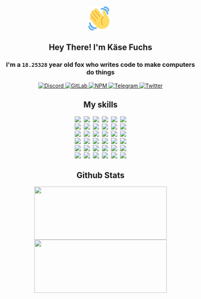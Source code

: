 <div><p align=center><img src=./resources/images/wave.gif width=64px height=64px></p><h2 align=center>Hey There! I'm Käse Fuchs</h2><h3 align=center>I'm a <code>18.25328</code> year old fox who writes code to make computers do things</h3><p align=center><a href=https://discord.com/users/507526681125322772><img alt=Discord src="https://img.shields.io/badge/Discord-5865F2?logo=discord&logoColor=white&style=flat-square#a4c5f53c9f8031d851bcebe1d28754c7"> </a><a href=https://gitlab.com/kasefuchs><img alt=GitLab src="https://img.shields.io/badge/GitLab-330F63?logo=gitlab&logoColor=white&style=flat-square#a4c5f53c9f8031d851bcebe1d28754c7"> </a><a href=https://npmjs.com/~kasefuchs><img alt=NPM src="https://img.shields.io/badge/NPM-CB3837?logo=npm&logoColor=white&style=flat-square#a4c5f53c9f8031d851bcebe1d28754c7"> </a><a href=https://t.me/kasefuchs><img alt=Telegram src="https://img.shields.io/badge/Telegram-2CA5E0?logo=telegram&logoColor=white&style=flat-square#a4c5f53c9f8031d851bcebe1d28754c7"> </a><a href=https://twitter.com/kasefuchs><img alt=Twitter src="https://img.shields.io/badge/Twitter-1DA1F2?logo=twitter&logoColor=white&style=flat-square#a4c5f53c9f8031d851bcebe1d28754c7"></a></p><h2 align=center>My skills</h2><p align=center><a href=https://aws.amazon.com/ ><picture><source srcset="https://skillicons.dev/icons?i=aws&theme=dark#a4c5f53c9f8031d851bcebe1d28754c7" media="(prefers-color-scheme: dark)"><source srcset="https://skillicons.dev/icons?i=aws&theme=light#a4c5f53c9f8031d851bcebe1d28754c7" media="(prefers-color-scheme: light), (prefers-color-scheme: no-preference)"><img src="https://skillicons.dev/icons?i=aws&theme=light#a4c5f53c9f8031d851bcebe1d28754c7"></picture></a>&nbsp;&nbsp;<a href=https://en.wikipedia.org/wiki/Bash_(Unix_shell)><picture><source srcset="https://skillicons.dev/icons?i=bash&theme=dark#a4c5f53c9f8031d851bcebe1d28754c7" media="(prefers-color-scheme: dark)"><source srcset="https://skillicons.dev/icons?i=bash&theme=light#a4c5f53c9f8031d851bcebe1d28754c7" media="(prefers-color-scheme: light), (prefers-color-scheme: no-preference)"><img src="https://skillicons.dev/icons?i=bash&theme=light#a4c5f53c9f8031d851bcebe1d28754c7"></picture></a>&nbsp;&nbsp;<a href=https://discord.com/developers/docs><picture><source srcset="https://skillicons.dev/icons?i=bots&theme=dark#a4c5f53c9f8031d851bcebe1d28754c7" media="(prefers-color-scheme: dark)"><source srcset="https://skillicons.dev/icons?i=bots&theme=light#a4c5f53c9f8031d851bcebe1d28754c7" media="(prefers-color-scheme: light), (prefers-color-scheme: no-preference)"><img src="https://skillicons.dev/icons?i=bots&theme=light#a4c5f53c9f8031d851bcebe1d28754c7"></picture></a>&nbsp;&nbsp;<a href=https://www.cloudflare.com/ ><picture><source srcset="https://skillicons.dev/icons?i=cloudflare&theme=dark#a4c5f53c9f8031d851bcebe1d28754c7" media="(prefers-color-scheme: dark)"><source srcset="https://skillicons.dev/icons?i=cloudflare&theme=light#a4c5f53c9f8031d851bcebe1d28754c7" media="(prefers-color-scheme: light), (prefers-color-scheme: no-preference)"><img src="https://skillicons.dev/icons?i=cloudflare&theme=light#a4c5f53c9f8031d851bcebe1d28754c7"></picture></a>&nbsp;&nbsp;<a href=https://en.wikipedia.org/wiki/CSS><picture><source srcset="https://skillicons.dev/icons?i=css&theme=dark#a4c5f53c9f8031d851bcebe1d28754c7" media="(prefers-color-scheme: dark)"><source srcset="https://skillicons.dev/icons?i=css&theme=light#a4c5f53c9f8031d851bcebe1d28754c7" media="(prefers-color-scheme: light), (prefers-color-scheme: no-preference)"><img src="https://skillicons.dev/icons?i=css&theme=light#a4c5f53c9f8031d851bcebe1d28754c7"></picture></a>&nbsp;&nbsp;<a href=https://www.docker.com/ ><picture><source srcset="https://skillicons.dev/icons?i=docker&theme=dark#a4c5f53c9f8031d851bcebe1d28754c7" media="(prefers-color-scheme: dark)"><source srcset="https://skillicons.dev/icons?i=docker&theme=light#a4c5f53c9f8031d851bcebe1d28754c7" media="(prefers-color-scheme: light), (prefers-color-scheme: no-preference)"><img src="https://skillicons.dev/icons?i=docker&theme=light#a4c5f53c9f8031d851bcebe1d28754c7"></picture></a><br><a href=https://www.electronjs.org/ ><picture><source srcset="https://skillicons.dev/icons?i=electron&theme=dark#a4c5f53c9f8031d851bcebe1d28754c7" media="(prefers-color-scheme: dark)"><source srcset="https://skillicons.dev/icons?i=electron&theme=light#a4c5f53c9f8031d851bcebe1d28754c7" media="(prefers-color-scheme: light), (prefers-color-scheme: no-preference)"><img src="https://skillicons.dev/icons?i=electron&theme=light#a4c5f53c9f8031d851bcebe1d28754c7"></picture></a>&nbsp;&nbsp;<a href=https://expressjs.com/ ><picture><source srcset="https://skillicons.dev/icons?i=express&theme=dark#a4c5f53c9f8031d851bcebe1d28754c7" media="(prefers-color-scheme: dark)"><source srcset="https://skillicons.dev/icons?i=express&theme=light#a4c5f53c9f8031d851bcebe1d28754c7" media="(prefers-color-scheme: light), (prefers-color-scheme: no-preference)"><img src="https://skillicons.dev/icons?i=express&theme=light#a4c5f53c9f8031d851bcebe1d28754c7"></picture></a>&nbsp;&nbsp;<a href=https://www.figma.com/ ><picture><source srcset="https://skillicons.dev/icons?i=figma&theme=dark#a4c5f53c9f8031d851bcebe1d28754c7" media="(prefers-color-scheme: dark)"><source srcset="https://skillicons.dev/icons?i=figma&theme=light#a4c5f53c9f8031d851bcebe1d28754c7" media="(prefers-color-scheme: light), (prefers-color-scheme: no-preference)"><img src="https://skillicons.dev/icons?i=figma&theme=light#a4c5f53c9f8031d851bcebe1d28754c7"></picture></a>&nbsp;&nbsp;<a href=https://firebase.google.com/ ><picture><source srcset="https://skillicons.dev/icons?i=firebase&theme=dark#a4c5f53c9f8031d851bcebe1d28754c7" media="(prefers-color-scheme: dark)"><source srcset="https://skillicons.dev/icons?i=firebase&theme=light#a4c5f53c9f8031d851bcebe1d28754c7" media="(prefers-color-scheme: light), (prefers-color-scheme: no-preference)"><img src="https://skillicons.dev/icons?i=firebase&theme=light#a4c5f53c9f8031d851bcebe1d28754c7"></picture></a>&nbsp;&nbsp;<a href=https://flask.palletsprojects.com/ ><picture><source srcset="https://skillicons.dev/icons?i=flask&theme=dark#a4c5f53c9f8031d851bcebe1d28754c7" media="(prefers-color-scheme: dark)"><source srcset="https://skillicons.dev/icons?i=flask&theme=light#a4c5f53c9f8031d851bcebe1d28754c7" media="(prefers-color-scheme: light), (prefers-color-scheme: no-preference)"><img src="https://skillicons.dev/icons?i=flask&theme=light#a4c5f53c9f8031d851bcebe1d28754c7"></picture></a>&nbsp;&nbsp;<a href=https://cloud.google.com/ ><picture><source srcset="https://skillicons.dev/icons?i=gcp&theme=dark#a4c5f53c9f8031d851bcebe1d28754c7" media="(prefers-color-scheme: dark)"><source srcset="https://skillicons.dev/icons?i=gcp&theme=light#a4c5f53c9f8031d851bcebe1d28754c7" media="(prefers-color-scheme: light), (prefers-color-scheme: no-preference)"><img src="https://skillicons.dev/icons?i=gcp&theme=light#a4c5f53c9f8031d851bcebe1d28754c7"></picture></a><br><a href=https://git-scm.com/ ><picture><source srcset="https://skillicons.dev/icons?i=git&theme=dark#a4c5f53c9f8031d851bcebe1d28754c7" media="(prefers-color-scheme: dark)"><source srcset="https://skillicons.dev/icons?i=git&theme=light#a4c5f53c9f8031d851bcebe1d28754c7" media="(prefers-color-scheme: light), (prefers-color-scheme: no-preference)"><img src="https://skillicons.dev/icons?i=git&theme=light#a4c5f53c9f8031d851bcebe1d28754c7"></picture></a>&nbsp;&nbsp;<a href=https://github.com/ ><picture><source srcset="https://skillicons.dev/icons?i=github&theme=dark#a4c5f53c9f8031d851bcebe1d28754c7" media="(prefers-color-scheme: dark)"><source srcset="https://skillicons.dev/icons?i=github&theme=light#a4c5f53c9f8031d851bcebe1d28754c7" media="(prefers-color-scheme: light), (prefers-color-scheme: no-preference)"><img src="https://skillicons.dev/icons?i=github&theme=light#a4c5f53c9f8031d851bcebe1d28754c7"></picture></a>&nbsp;&nbsp;<a href=https://gitlab.com/ ><picture><source srcset="https://skillicons.dev/icons?i=gitlab&theme=dark#a4c5f53c9f8031d851bcebe1d28754c7" media="(prefers-color-scheme: dark)"><source srcset="https://skillicons.dev/icons?i=gitlab&theme=light#a4c5f53c9f8031d851bcebe1d28754c7" media="(prefers-color-scheme: light), (prefers-color-scheme: no-preference)"><img src="https://skillicons.dev/icons?i=gitlab&theme=light#a4c5f53c9f8031d851bcebe1d28754c7"></picture></a>&nbsp;&nbsp;<a href=https://www.heroku.com/ ><picture><source srcset="https://skillicons.dev/icons?i=heroku&theme=dark#a4c5f53c9f8031d851bcebe1d28754c7" media="(prefers-color-scheme: dark)"><source srcset="https://skillicons.dev/icons?i=heroku&theme=light#a4c5f53c9f8031d851bcebe1d28754c7" media="(prefers-color-scheme: light), (prefers-color-scheme: no-preference)"><img src="https://skillicons.dev/icons?i=heroku&theme=light#a4c5f53c9f8031d851bcebe1d28754c7"></picture></a>&nbsp;&nbsp;<a href=https://en.wikipedia.org/wiki/HTML><picture><source srcset="https://skillicons.dev/icons?i=html&theme=dark#a4c5f53c9f8031d851bcebe1d28754c7" media="(prefers-color-scheme: dark)"><source srcset="https://skillicons.dev/icons?i=html&theme=light#a4c5f53c9f8031d851bcebe1d28754c7" media="(prefers-color-scheme: light), (prefers-color-scheme: no-preference)"><img src="https://skillicons.dev/icons?i=html&theme=light#a4c5f53c9f8031d851bcebe1d28754c7"></picture></a>&nbsp;&nbsp;<a href=https://en.wikipedia.org/wiki/JavaScript><picture><source srcset="https://skillicons.dev/icons?i=js&theme=dark#a4c5f53c9f8031d851bcebe1d28754c7" media="(prefers-color-scheme: dark)"><source srcset="https://skillicons.dev/icons?i=js&theme=light#a4c5f53c9f8031d851bcebe1d28754c7" media="(prefers-color-scheme: light), (prefers-color-scheme: no-preference)"><img src="https://skillicons.dev/icons?i=js&theme=light#a4c5f53c9f8031d851bcebe1d28754c7"></picture></a><br><a href=https://en.wikipedia.org/wiki/Linux><picture><source srcset="https://skillicons.dev/icons?i=linux&theme=dark#a4c5f53c9f8031d851bcebe1d28754c7" media="(prefers-color-scheme: dark)"><source srcset="https://skillicons.dev/icons?i=linux&theme=light#a4c5f53c9f8031d851bcebe1d28754c7" media="(prefers-color-scheme: light), (prefers-color-scheme: no-preference)"><img src="https://skillicons.dev/icons?i=linux&theme=light#a4c5f53c9f8031d851bcebe1d28754c7"></picture></a>&nbsp;&nbsp;<a href=https://mui.com/ ><picture><source srcset="https://skillicons.dev/icons?i=materialui&theme=dark#a4c5f53c9f8031d851bcebe1d28754c7" media="(prefers-color-scheme: dark)"><source srcset="https://skillicons.dev/icons?i=materialui&theme=light#a4c5f53c9f8031d851bcebe1d28754c7" media="(prefers-color-scheme: light), (prefers-color-scheme: no-preference)"><img src="https://skillicons.dev/icons?i=materialui&theme=light#a4c5f53c9f8031d851bcebe1d28754c7"></picture></a>&nbsp;&nbsp;<a href=https://en.wikipedia.org/wiki/Markdown><picture><source srcset="https://skillicons.dev/icons?i=md&theme=dark#a4c5f53c9f8031d851bcebe1d28754c7" media="(prefers-color-scheme: dark)"><source srcset="https://skillicons.dev/icons?i=md&theme=light#a4c5f53c9f8031d851bcebe1d28754c7" media="(prefers-color-scheme: light), (prefers-color-scheme: no-preference)"><img src="https://skillicons.dev/icons?i=md&theme=light#a4c5f53c9f8031d851bcebe1d28754c7"></picture></a>&nbsp;&nbsp;<a href=https://www.mongodb.com/ ><picture><source srcset="https://skillicons.dev/icons?i=mongodb&theme=dark#a4c5f53c9f8031d851bcebe1d28754c7" media="(prefers-color-scheme: dark)"><source srcset="https://skillicons.dev/icons?i=mongodb&theme=light#a4c5f53c9f8031d851bcebe1d28754c7" media="(prefers-color-scheme: light), (prefers-color-scheme: no-preference)"><img src="https://skillicons.dev/icons?i=mongodb&theme=light#a4c5f53c9f8031d851bcebe1d28754c7"></picture></a>&nbsp;&nbsp;<a href=https://www.mysql.com/ ><picture><source srcset="https://skillicons.dev/icons?i=mysql&theme=dark#a4c5f53c9f8031d851bcebe1d28754c7" media="(prefers-color-scheme: dark)"><source srcset="https://skillicons.dev/icons?i=mysql&theme=light#a4c5f53c9f8031d851bcebe1d28754c7" media="(prefers-color-scheme: light), (prefers-color-scheme: no-preference)"><img src="https://skillicons.dev/icons?i=mysql&theme=light#a4c5f53c9f8031d851bcebe1d28754c7"></picture></a>&nbsp;&nbsp;<a href=https://nextjs.org/ ><picture><source srcset="https://skillicons.dev/icons?i=nextjs&theme=dark#a4c5f53c9f8031d851bcebe1d28754c7" media="(prefers-color-scheme: dark)"><source srcset="https://skillicons.dev/icons?i=nextjs&theme=light#a4c5f53c9f8031d851bcebe1d28754c7" media="(prefers-color-scheme: light), (prefers-color-scheme: no-preference)"><img src="https://skillicons.dev/icons?i=nextjs&theme=light#a4c5f53c9f8031d851bcebe1d28754c7"></picture></a><br><a href=https://nodejs.org/en/ ><picture><source srcset="https://skillicons.dev/icons?i=nodejs&theme=dark#a4c5f53c9f8031d851bcebe1d28754c7" media="(prefers-color-scheme: dark)"><source srcset="https://skillicons.dev/icons?i=nodejs&theme=light#a4c5f53c9f8031d851bcebe1d28754c7" media="(prefers-color-scheme: light), (prefers-color-scheme: no-preference)"><img src="https://skillicons.dev/icons?i=nodejs&theme=light#a4c5f53c9f8031d851bcebe1d28754c7"></picture></a>&nbsp;&nbsp;<a href=https://www.postgresql.org/ ><picture><source srcset="https://skillicons.dev/icons?i=postgres&theme=dark#a4c5f53c9f8031d851bcebe1d28754c7" media="(prefers-color-scheme: dark)"><source srcset="https://skillicons.dev/icons?i=postgres&theme=light#a4c5f53c9f8031d851bcebe1d28754c7" media="(prefers-color-scheme: light), (prefers-color-scheme: no-preference)"><img src="https://skillicons.dev/icons?i=postgres&theme=light#a4c5f53c9f8031d851bcebe1d28754c7"></picture></a>&nbsp;&nbsp;<a href=https://learn.microsoft.com/en-us/powershell/ ><picture><source srcset="https://skillicons.dev/icons?i=powershell&theme=dark#a4c5f53c9f8031d851bcebe1d28754c7" media="(prefers-color-scheme: dark)"><source srcset="https://skillicons.dev/icons?i=powershell&theme=light#a4c5f53c9f8031d851bcebe1d28754c7" media="(prefers-color-scheme: light), (prefers-color-scheme: no-preference)"><img src="https://skillicons.dev/icons?i=powershell&theme=light#a4c5f53c9f8031d851bcebe1d28754c7"></picture></a>&nbsp;&nbsp;<a href=https://www.python.org/ ><picture><source srcset="https://skillicons.dev/icons?i=py&theme=dark#a4c5f53c9f8031d851bcebe1d28754c7" media="(prefers-color-scheme: dark)"><source srcset="https://skillicons.dev/icons?i=py&theme=light#a4c5f53c9f8031d851bcebe1d28754c7" media="(prefers-color-scheme: light), (prefers-color-scheme: no-preference)"><img src="https://skillicons.dev/icons?i=py&theme=light#a4c5f53c9f8031d851bcebe1d28754c7"></picture></a>&nbsp;&nbsp;<a href=https://www.raspberrypi.org/ ><picture><source srcset="https://skillicons.dev/icons?i=raspberrypi&theme=dark#a4c5f53c9f8031d851bcebe1d28754c7" media="(prefers-color-scheme: dark)"><source srcset="https://skillicons.dev/icons?i=raspberrypi&theme=light#a4c5f53c9f8031d851bcebe1d28754c7" media="(prefers-color-scheme: light), (prefers-color-scheme: no-preference)"><img src="https://skillicons.dev/icons?i=raspberrypi&theme=light#a4c5f53c9f8031d851bcebe1d28754c7"></picture></a>&nbsp;&nbsp;<a href=https://reactjs.org/ ><picture><source srcset="https://skillicons.dev/icons?i=react&theme=dark#a4c5f53c9f8031d851bcebe1d28754c7" media="(prefers-color-scheme: dark)"><source srcset="https://skillicons.dev/icons?i=react&theme=light#a4c5f53c9f8031d851bcebe1d28754c7" media="(prefers-color-scheme: light), (prefers-color-scheme: no-preference)"><img src="https://skillicons.dev/icons?i=react&theme=light#a4c5f53c9f8031d851bcebe1d28754c7"></picture></a><br><a href=https://redux.js.org/ ><picture><source srcset="https://skillicons.dev/icons?i=redux&theme=dark#a4c5f53c9f8031d851bcebe1d28754c7" media="(prefers-color-scheme: dark)"><source srcset="https://skillicons.dev/icons?i=redux&theme=light#a4c5f53c9f8031d851bcebe1d28754c7" media="(prefers-color-scheme: light), (prefers-color-scheme: no-preference)"><img src="https://skillicons.dev/icons?i=redux&theme=light#a4c5f53c9f8031d851bcebe1d28754c7"></picture></a>&nbsp;&nbsp;<a href=https://en.wikipedia.org/wiki/Regular_expression><picture><source srcset="https://skillicons.dev/icons?i=regex&theme=dark#a4c5f53c9f8031d851bcebe1d28754c7" media="(prefers-color-scheme: dark)"><source srcset="https://skillicons.dev/icons?i=regex&theme=light#a4c5f53c9f8031d851bcebe1d28754c7" media="(prefers-color-scheme: light), (prefers-color-scheme: no-preference)"><img src="https://skillicons.dev/icons?i=regex&theme=light#a4c5f53c9f8031d851bcebe1d28754c7"></picture></a>&nbsp;&nbsp;<a href=https://en.wikipedia.org/wiki/Sass_(stylesheet_language)><picture><source srcset="https://skillicons.dev/icons?i=sass&theme=dark#a4c5f53c9f8031d851bcebe1d28754c7" media="(prefers-color-scheme: dark)"><source srcset="https://skillicons.dev/icons?i=sass&theme=light#a4c5f53c9f8031d851bcebe1d28754c7" media="(prefers-color-scheme: light), (prefers-color-scheme: no-preference)"><img src="https://skillicons.dev/icons?i=sass&theme=light#a4c5f53c9f8031d851bcebe1d28754c7"></picture></a>&nbsp;&nbsp;<a href=https://www.typescriptlang.org/ ><picture><source srcset="https://skillicons.dev/icons?i=ts&theme=dark#a4c5f53c9f8031d851bcebe1d28754c7" media="(prefers-color-scheme: dark)"><source srcset="https://skillicons.dev/icons?i=ts&theme=light#a4c5f53c9f8031d851bcebe1d28754c7" media="(prefers-color-scheme: light), (prefers-color-scheme: no-preference)"><img src="https://skillicons.dev/icons?i=ts&theme=light#a4c5f53c9f8031d851bcebe1d28754c7"></picture></a>&nbsp;&nbsp;<a href=https://unity.com/ ><picture><source srcset="https://skillicons.dev/icons?i=unity&theme=dark#a4c5f53c9f8031d851bcebe1d28754c7" media="(prefers-color-scheme: dark)"><source srcset="https://skillicons.dev/icons?i=unity&theme=light#a4c5f53c9f8031d851bcebe1d28754c7" media="(prefers-color-scheme: light), (prefers-color-scheme: no-preference)"><img src="https://skillicons.dev/icons?i=unity&theme=light#a4c5f53c9f8031d851bcebe1d28754c7"></picture></a>&nbsp;&nbsp;<a href=https://workers.cloudflare.com/ ><picture><source srcset="https://skillicons.dev/icons?i=workers&theme=dark#a4c5f53c9f8031d851bcebe1d28754c7" media="(prefers-color-scheme: dark)"><source srcset="https://skillicons.dev/icons?i=workers&theme=light#a4c5f53c9f8031d851bcebe1d28754c7" media="(prefers-color-scheme: light), (prefers-color-scheme: no-preference)"><img src="https://skillicons.dev/icons?i=workers&theme=light#a4c5f53c9f8031d851bcebe1d28754c7"></picture></a><br></p><h2 align=center>Github Stats</h2><p align=center><picture><source srcset="https://github-readme-stats-kasefuchs.vercel.app/api/?count_private=true&hide_border=true&hide_rank=true&line_height=20&hide_title=true&username=Kasefuchs&theme=dark#a4c5f53c9f8031d851bcebe1d28754c7" media="(prefers-color-scheme: dark)"><source srcset="https://github-readme-stats-kasefuchs.vercel.app/api/?count_private=true&hide_border=true&hide_rank=true&line_height=20&hide_title=true&username=Kasefuchs&theme=light#a4c5f53c9f8031d851bcebe1d28754c7" media="(prefers-color-scheme: light), (prefers-color-scheme: no-preference)"><img align=middle width=350 height=140 src="https://github-readme-stats-kasefuchs.vercel.app/api/?count_private=true&hide_border=true&hide_rank=true&line_height=20&hide_title=true&username=Kasefuchs&theme=light#a4c5f53c9f8031d851bcebe1d28754c7"></picture><picture><source srcset="https://github-readme-stats-kasefuchs.vercel.app/api/top-langs/?count_private=true&hide_border=true&layout=compact&username=Kasefuchs&theme=dark#a4c5f53c9f8031d851bcebe1d28754c7" media="(prefers-color-scheme: dark)"><source srcset="https://github-readme-stats-kasefuchs.vercel.app/api/top-langs/?count_private=true&hide_border=true&layout=compact&username=Kasefuchs&theme=light#a4c5f53c9f8031d851bcebe1d28754c7" media="(prefers-color-scheme: light), (prefers-color-scheme: no-preference)"><img align=middle width=350 height=140 src="https://github-readme-stats-kasefuchs.vercel.app/api/top-langs/?count_private=true&hide_border=true&layout=compact&username=Kasefuchs&theme=light#a4c5f53c9f8031d851bcebe1d28754c7"></picture></p><img src="https://hit.yhype.me/github/profile?user_id=64592097#a4c5f53c9f8031d851bcebe1d28754c7" alt=""></div>
